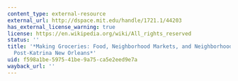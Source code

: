 ```yaml
---
content_type: external-resource
external_url: http://dspace.mit.edu/handle/1721.1/44203
has_external_license_warning: true
license: https://en.wikipedia.org/wiki/All_rights_reserved
status: ''
title: '*Making Groceries: Food, Neighborhood Markets, and Neighborhood Recovery in
  Post-Katrina New Orleans*'
uid: f598a1be-5975-41be-9a75-ca5e2eed9e7a
wayback_url: ''
---
```


